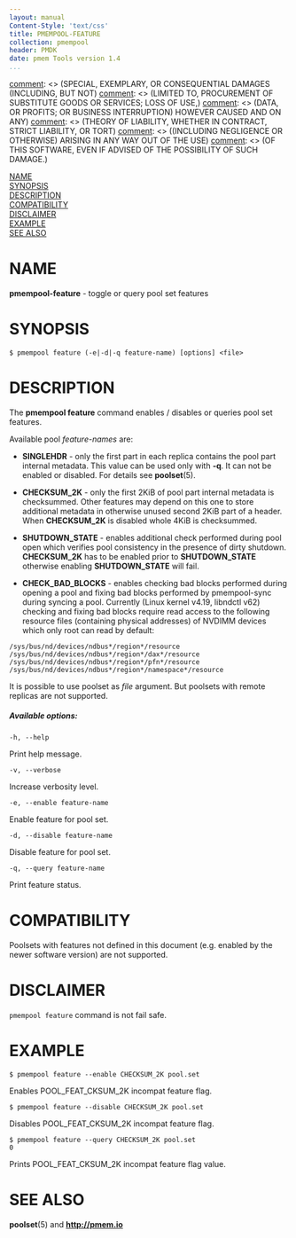 ```yaml
---
layout: manual
Content-Style: 'text/css'
title: PMEMPOOL-FEATURE
collection: pmempool
header: PMDK
date: pmem Tools version 1.4
...
```


[comment]: <> (Copyright 2018, Intel Corporation)

[comment]: <> (Redistribution and use in source and binary forms, with or without)
[comment]: <> (modification, are permitted provided that the following conditions)
[comment]: <> (are met:)
[comment]: <> (    * Redistributions of source code must retain the above copyright)
[comment]: <> (      notice, this list of conditions and the following disclaimer.)
[comment]: <> (    * Redistributions in binary form must reproduce the above copyright)
[comment]: <> (      notice, this list of conditions and the following disclaimer in)
[comment]: <> (      the documentation and/or other materials provided with the)
[comment]: <> (      distribution.)
[comment]: <> (    * Neither the name of the copyright holder nor the names of its)
[comment]: <> (      contributors may be used to endorse or promote products derived)
[comment]: <> (      from this software without specific prior written permission.)

[comment]: <> (THIS SOFTWARE IS PROVIDED BY THE COPYRIGHT HOLDERS AND CONTRIBUTORS)
[comment]: <> ("AS IS" AND ANY EXPRESS OR IMPLIED WARRANTIES, INCLUDING, BUT NOT)
[comment]: <> (LIMITED TO, THE IMPLIED WARRANTIES OF MERCHANTABILITY AND FITNESS FOR)
[comment]: <> (A PARTICULAR PURPOSE ARE DISCLAIMED. IN NO EVENT SHALL THE COPYRIGHT)
[comment]: <> (OWNER OR CONTRIBUTORS BE LIABLE FOR ANY DIRECT, INDIRECT, INCIDENTAL,)
[comment]: <> (SPECIAL, EXEMPLARY, OR CONSEQUENTIAL DAMAGES (INCLUDING, BUT NOT)
[comment]: <> (LIMITED TO, PROCUREMENT OF SUBSTITUTE GOODS OR SERVICES; LOSS OF USE,)
[comment]: <> (DATA, OR PROFITS; OR BUSINESS INTERRUPTION) HOWEVER CAUSED AND ON ANY)
[comment]: <> (THEORY OF LIABILITY, WHETHER IN CONTRACT, STRICT LIABILITY, OR TORT)
[comment]: <> ((INCLUDING NEGLIGENCE OR OTHERWISE) ARISING IN ANY WAY OUT OF THE USE)
[comment]: <> (OF THIS SOFTWARE, EVEN IF ADVISED OF THE POSSIBILITY OF SUCH DAMAGE.)

[comment]: <> (pmempool-feature.1 -- man page for pmempool-feature)

[NAME](#name)<br />
[SYNOPSIS](#synopsis)<br />
[DESCRIPTION](#description)<br />
[COMPATIBILITY](#compatibility)<br />
[DISCLAIMER](#disclaimer)<br />
[EXAMPLE](#example)<br />
[SEE ALSO](#see-also)<br />


# NAME #

**pmempool-feature** - toggle or query pool set features


# SYNOPSIS #

```
$ pmempool feature (-e|-d|-q feature-name) [options] <file>
```


# DESCRIPTION #

The **pmempool feature** command enables / disables or queries pool set features.

Available pool *feature-names* are:

+ **SINGLEHDR** - only the first part in each replica contains the pool part
internal metadata. This value can be used only with **-q**. It can not be
enabled or disabled. For details see **poolset**(5).

+ **CHECKSUM_2K** - only the first 2KiB of pool part internal metadata
is checksummed. Other features may depend on this one to store additional metadata
in otherwise unused second 2KiB part of a header.
When **CHECKSUM_2K** is disabled whole 4KiB is checksummed.

+ **SHUTDOWN_STATE** - enables additional check performed during
pool open which verifies pool consistency in the presence of dirty shutdown.
**CHECKSUM_2K** has to be enabled prior to **SHUTDOWN_STATE**
otherwise enabling **SHUTDOWN_STATE** will fail.

+ **CHECK_BAD_BLOCKS** - enables checking bad blocks performed during opening
a pool and fixing bad blocks performed by pmempool-sync during syncing a pool.
Currently (Linux kernel v4.19, libndctl v62) checking and fixing bad blocks
require read access to the following resource files (containing physical
addresses) of NVDIMM devices which only root can read by default:

```
/sys/bus/nd/devices/ndbus*/region*/resource
/sys/bus/nd/devices/ndbus*/region*/dax*/resource
/sys/bus/nd/devices/ndbus*/region*/pfn*/resource
/sys/bus/nd/devices/ndbus*/region*/namespace*/resource
```

It is possible to use poolset as *file* argument. But poolsets with remote
replicas are not supported.

##### Available options: #####

`-h, --help`

Print help message.

`-v, --verbose`

Increase verbosity level.

`-e, --enable feature-name`

Enable feature for pool set.

`-d, --disable feature-name`

Disable feature for pool set.

`-q, --query feature-name`

Print feature status.


# COMPATIBILITY #

Poolsets with features not defined in this document (e.g. enabled by the newer
software version) are not supported.


# DISCLAIMER #

```pmempool feature``` command is not fail safe.


# EXAMPLE #

```
$ pmempool feature --enable CHECKSUM_2K pool.set
```

Enables POOL_FEAT_CKSUM_2K incompat feature flag.

```
$ pmempool feature --disable CHECKSUM_2K pool.set
```

Disables POOL_FEAT_CKSUM_2K incompat feature flag.

```
$ pmempool feature --query CHECKSUM_2K pool.set
0
```

Prints POOL_FEAT_CKSUM_2K incompat feature flag value.


# SEE ALSO #

**poolset**(5) and **<http://pmem.io>**
